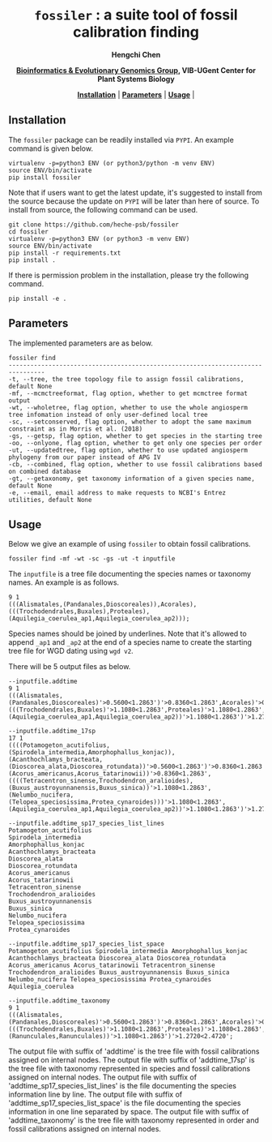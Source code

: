<div align="center">

# `fossiler` : a suite tool of fossil calibration finding
**Hengchi Chen**

[**Bioinformatics & Evolutionary Genomics Group**](https://www.vandepeerlab.be/)**, VIB-UGent Center for Plant Systems Biology**

[**Installation**](#installation) |
[**Parameters**](#parameters) |
[**Usage**](#usage) |
</div>

## Installation
The `fossiler` package can be readily installed via `PYPI`. An example command is given below.

```
virtualenv -p=python3 ENV (or python3/python -m venv ENV)
source ENV/bin/activate
pip install fossiler
```

Note that if users want to get the latest update, it's suggested to install from the source because the update on `PYPI` will be later than here of source. To install from source, the following command can be used.

```
git clone https://github.com/heche-psb/fossiler
cd fossiler
virtualenv -p=python3 ENV (or python3 -m venv ENV)
source ENV/bin/activate
pip install -r requirements.txt
pip install .
```

If there is permission problem in the installation, please try the following command.

```
pip install -e .
```

## Parameters
The implemented parameters are as below.

```
fossiler find
--------------------------------------------------------------------------------
-t, --tree, the tree topology file to assign fossil calibrations, default None
-mf, --mcmctreeformat, flag option, whether to get mcmctree format output
-wt, --wholetree, flag option, whether to use the whole angiosperm tree infomation instead of only user-defined local tree
-sc, --setconserved, flag option, whether to adopt the same maximum constraint as in Morris et al. (2018)
-gs, --getsp, flag option, whether to get species in the starting tree
-oo, --onlyone, flag option, whether to get only one species per order
-ut, --updatedtree, flag option, whether to use updated angiosperm phylogeny from our paper instead of APG IV
-cb, --combined, flag option, whether to use fossil calibrations based on combined database
-gt, --getaxonomy, get taxonomy information of a given species name, default None
-e, --email, email address to make requests to NCBI's Entrez utilities, default None
```

## Usage
Below we give an example of using `fossiler` to obtain fossil calibrations.

```
fossiler find -mf -wt -sc -gs -ut -t inputfile
```

The `inputfile` is a tree file documenting the species names or taxonomy names. An example is as follows.

```
9 1
(((Alismatales,(Pandanales,Dioscoreales)),Acorales),(((Trochodendrales,Buxales),Proteales),(Aquilegia_coerulea_ap1,Aquilegia_coerulea_ap2)));
```

Species names should be joined by underlines. Note that it's allowed to append `_ap1` and `_ap2` at the end of a species name to create the starting tree file for WGD dating using `wgd v2`.

There will be 5 output files as below.

```
--inputfile.addtime
9 1
(((Alismatales,(Pandanales,Dioscoreales)'>0.5600<1.2863')'>0.8360<1.2863',Acorales)'>0.8360<1.2863',(((Trochodendrales,Buxales)'>1.1080<1.2863',Proteales)'>1.1080<1.2863',(Aquilegia_coerulea_ap1,Aquilegia_coerulea_ap2))'>1.1080<1.2863')'>1.2720<2.4720';

--inputfile.addtime_17sp
17 1
((((Potamogeton_acutifolius,(Spirodela_intermedia,Amorphophallus_konjac)),(Acanthochlamys_bracteata,(Dioscorea_alata,Dioscorea_rotundata))'>0.5600<1.2863')'>0.8360<1.2863',(Acorus_americanus,Acorus_tatarinowii))'>0.8360<1.2863',((((Tetracentron_sinense,Trochodendron_aralioides),(Buxus_austroyunnanensis,Buxus_sinica))'>1.1080<1.2863',(Nelumbo_nucifera,(Telopea_speciosissima,Protea_cynaroides)))'>1.1080<1.2863',(Aquilegia_coerulea_ap1,Aquilegia_coerulea_ap2))'>1.1080<1.2863')'>1.2720<2.4720';

--inputfile.addtime_sp17_species_list_lines
Potamogeton_acutifolius
Spirodela_intermedia
Amorphophallus_konjac
Acanthochlamys_bracteata
Dioscorea_alata
Dioscorea_rotundata
Acorus_americanus
Acorus_tatarinowii
Tetracentron_sinense
Trochodendron_aralioides
Buxus_austroyunnanensis
Buxus_sinica
Nelumbo_nucifera
Telopea_speciosissima
Protea_cynaroides

--inputfile.addtime_sp17_species_list_space
Potamogeton_acutifolius Spirodela_intermedia Amorphophallus_konjac Acanthochlamys_bracteata Dioscorea_alata Dioscorea_rotundata Acorus_americanus Acorus_tatarinowii Tetracentron_sinense Trochodendron_aralioides Buxus_austroyunnanensis Buxus_sinica Nelumbo_nucifera Telopea_speciosissima Protea_cynaroides Aquilegia_coerulea

--inputfile.addtime_taxonomy
9 1
(((Alismatales,(Pandanales,Dioscoreales)'>0.5600<1.2863')'>0.8360<1.2863',Acorales)'>0.8360<1.2863',(((Trochodendrales,Buxales)'>1.1080<1.2863',Proteales)'>1.1080<1.2863',(Ranunculales,Ranunculales))'>1.1080<1.2863')'>1.2720<2.4720';
```
The output file with suffix of 'addtime' is the tree file with fossil calibrations assigned on internal nodes. The output file with suffix of 'addtime_17sp' is the tree file with taxonomy represented in species and fossil calibrations assigned on internal nodes. The output file with suffix of 'addtime_sp17_species_list_lines' is the file documenting the species information line by line. The output file with suffix of 'addtime_sp17_species_list_space' is the file documenting the species information in one line separated by space. The output file with suffix of 'addtime_taxonomy' is the tree file with taxonomy represented in order and fossil calibrations assigned on internal nodes.


